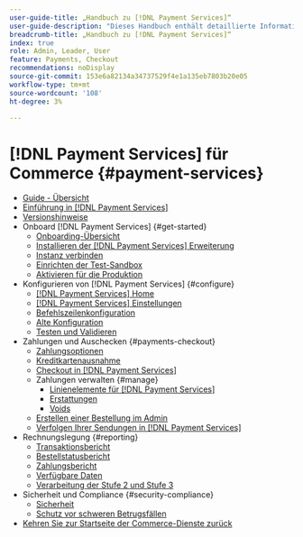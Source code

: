 ```yaml
---
user-guide-title: „Handbuch zu [!DNL Payment Services]“
user-guide-description: "Dieses Handbuch enthält detaillierte Informationen zum Installieren und Konfigurieren von [!DNL Payment Services] für Ihren [!DNL Adobe Commerce] oder [!DNL Magento Open Source] Speicher."
breadcrumb-title: „Handbuch zu [!DNL Payment Services]“
index: true
role: Admin, Leader, User
feature: Payments, Checkout
recommendations: noDisplay
source-git-commit: 153e6a82134a34737529f4e1a135eb7803b20e05
workflow-type: tm+mt
source-wordcount: '108'
ht-degree: 3%

---
```



# [!DNL Payment Services] für Commerce {#payment-services}

- [Guide - Übersicht](guide-overview.md)
- [Einführung in [!DNL Payment Services]](overview.md)
- [Versionshinweise](release-notes.md)
- Onboard [!DNL Payment Services] {#get-started}
   - [Onboarding-Übersicht](onboard.md)
   - [Installieren der [!DNL Payment Services] Erweiterung](install.md)
   - [Instanz verbinden](connect.md)
   - [Einrichten der Test-Sandbox](sandbox.md)
   - [Aktivieren für die Produktion](production.md)
- Konfigurieren von [!DNL Payment Services] {#configure}
   - [[!DNL Payment Services] Home](payments-home.md)
   - [[!DNL Payment Services] Einstellungen](settings.md)
   - [Befehlszeilenkonfiguration](configure-cli.md)
   - [Alte Konfiguration](configure-admin.md)
   - [Testen und Validieren](test-validate.md)
- Zahlungen und Auschecken {#payments-checkout}
   - [Zahlungsoptionen](payments-options.md)
   - [Kreditkartenausnahme](vaulting.md)
   - [Checkout in [!DNL Payment Services]](checkout.md)
   - Zahlungen verwalten {#manage}
      - [Linienelemente für  [!DNL Payment Services]](line-items.md)
      - [Erstattungen](refunds.md)
      - [Voids](voids.md)
   - [Erstellen einer Bestellung im Admin](create-order.md)
   - [Verfolgen Ihrer Sendungen in [!DNL Payment Services]](track-shipment.md)
- Rechnungslegung {#reporting}
   - [Transaktionsbericht](transactions.md)
   - [Bestellstatusbericht](order-payment-status.md)
   - [Zahlungsbericht](payouts.md)
   - [Verfügbare Daten](data.md)
   - [Verarbeitung der Stufe 2 und Stufe 3](levels-card-payment-transactions.md)
- Sicherheit und Compliance {#security-compliance}
   - [Sicherheit](security.md)
   - [Schutz vor schweren Betrugsfällen](fraud-protection.md)
- [Kehren Sie zur Startseite der Commerce-Dienste zurück](https://experienceleague.adobe.com/docs/commerce-merchant-services/user-guides/home.html)
